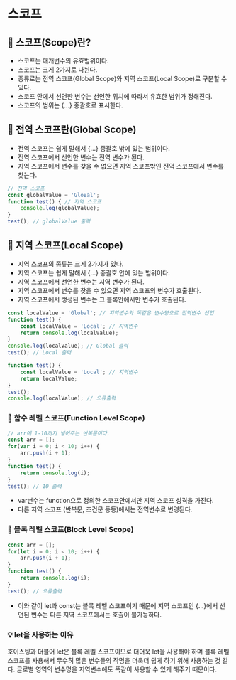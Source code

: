 # 스코프

## 📌 스코프(Scope)란?
- 스코프는 매개변수의 유효범위이다.
- 스코프는 크게 2가지로 나뉜다.   
- 종류로는 전역 스코프(Global Scope)와 지역 스코프(Local Scope)로 구분할 수 있다.   
- 스코프 안에서 선언한 변수는 선언한 위치에 따라서 유효한 범위가 정해진다.   
- 스코프의 범위는 {...} 중괄호로 표시한다.

## 📌 전역 스코프란(Global Scope)
- 전역 스코프는 쉽게 말해서 {...} 중괄호 밖에 있는 범위이다.
- 전역 스코프에서 선언한 변수는 전역 변수가 된다.
- 지역 스코프에서 변수를 찾을 수 없으면 지역 스코프밖인 전역 스코프에서 변수를 찾는다.

```javascript
// 전역 스코프
const globalValue = 'GloBal';
function test() { // 지역 스코프
    console.log(globalValue);
}
test(); // globalValue 출력
```

## 📌 지역 스코프(Local Scope)

- 지역 스코프의 종류는 크게 2가지가 있다.
- 지역 스코프는 쉽게 말해서 {...} 중괄호 안에 있는 범위이다. 
- 지역 스코프에서 선언한 변수는 지역 변수가 된다.
- 지역 스코프에서 변수를 찾을 수 있으면 지역 스코프의 변수가 호출된다.
- 지역 스코프에서 생성된 변수는 그 블록안에서만 변수가 호출된다.

```javascript
const localValue = 'Global'; // 지역변수와 똑같은 변수명으로 전역변수 선언
function test() {
    const localValue = 'Local'; // 지역변수
    return console.log(localValue);
}
console.log(localValue); // Global 출력
test(); // Local 출력
```

```javascript
function test() {
    const localValue = 'Local'; // 지역변수
    return localValue;
}
test();
console.log(localValue); // 오류출력
```

### 🧩 함수 레벨 스코프(Function Level Scope)

```javascript
// arr에 1-10까지 넣어주는 반복문이다.
const arr = [];
for(var i = 0; i < 10; i++) {
    arr.push(i + 1);
}
function test() {
    return console.log(i);
}
test(); // 10 출력
```
- var변수는 function으로 정의한 스코프안에서만 지역 스코프 성격을 가진다.
- 다른 지역 스코프 (반복문, 조건문 등등)에서는 전역변수로 변경된다.


### 🧩 블록 레벨 스코프(Block Level Scope)
```javascript
const arr = [];
for(let i = 0; i < 10; i++) {
    arr.push(i + 1);
}
function test() {
    return console.log(i);
}
test(); // 오류출력
```


- 이와 같이 let과 const는 블록 레벨 스코프이기 때문에 지역 스코프인 {...}에서 선언된 변수는 다른 지역 스코프에서는 호출이 불가능하다.

### 💡 let을 사용하는 이유

호이스팅과 더불어 let은 블록 레벨 스코프이므로 더더욱 let을 사용해야 하며 블록 레벨 스코프를 사용해서 무수히 많은 변수들의 작명을 더욱더 쉽게 하기 위해 사용하는 것 같다. 글로벌 영역의 변수명을 지역변수에도 똑같이 사용할 수 있게 해주기 때문이다.